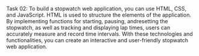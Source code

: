 Task 02: To build a stopwatch web application, you can use HTML, CSS, and JavaScript.
HTML is used to structure the elements of the application.
By implementing functions for starting, pausing, andresetting the stopwatch, as well as
tracking and displaying lap times, users can accurately measure and record time intervals.
With these technologies and functionalities, you can create an
interactive and user-friendly stopwatch web application.
